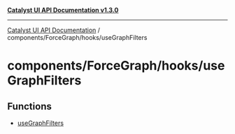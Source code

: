 [**Catalyst UI API Documentation v1.3.0**](../../../../README.md)

---

[Catalyst UI API Documentation](../../../../README.md) / components/ForceGraph/hooks/useGraphFilters

# components/ForceGraph/hooks/useGraphFilters

## Functions

- [useGraphFilters](functions/useGraphFilters.md)
